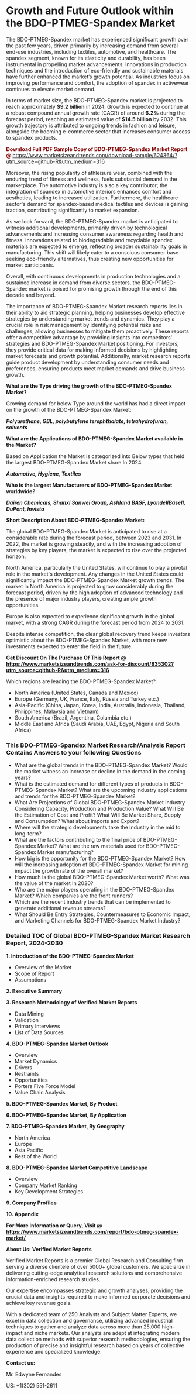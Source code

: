 <h1>Growth and Future Outlook within the BDO-PTMEG-Spandex Market</h1><p>The BDO-PTMEG-Spandex market has experienced significant growth over the past few years, driven primarily by increasing demand from several end-use industries, including textiles, automotive, and healthcare. The spandex segment, known for its elasticity and durability, has been instrumental in propelling market advancements. Innovations in production techniques and the introduction of eco-friendly and sustainable materials have further enhanced the market’s growth potential. As industries focus on improving performance and comfort, the adoption of spandex in activewear continues to elevate market demand.</p><p>In terms of market size, the BDO-PTMEG-Spandex market is projected to reach approximately <strong>$9.2 billion</strong> in 2024. Growth is expected to continue at a robust compound annual growth rate (CAGR) of around <strong>6.2%</strong> during the forecast period, reaching an estimated value of <strong>$14.5 billion</strong> by 2032. This growth trajectory is attributed to ongoing trends in fashion and leisure, alongside the booming e-commerce sector that increases consumer access to spandex products.</p><p><strong><span style="color: #800000;">Download Full PDF Sample Copy of BDO-PTMEG-Spandex Market Report @</span>&nbsp;</strong><a href="https://www.marketsizeandtrends.com/download-sample/624364/?utm_source=github-R&amp;utm_medium=316">https://www.marketsizeandtrends.com/download-sample/624364/?utm_source=github-R&amp;utm_medium=316</a></p><p>Moreover, the rising popularity of athleisure wear, combined with the enduring trend of fitness and wellness, fuels substantial demand in the marketplace. The automotive industry is also a key contributor; the integration of spandex in automotive interiors enhances comfort and aesthetics, leading to increased utilization. Furthermore, the healthcare sector's demand for spandex-based medical textiles and devices is gaining traction, contributing significantly to market expansion.</p><p>As we look forward, the BDO-PTMEG-Spandex market is anticipated to witness additional developments, primarily driven by technological advancements and increasing consumer awareness regarding health and fitness. Innovations related to biodegradable and recyclable spandex materials are expected to emerge, reflecting broader sustainability goals in manufacturing. This shift will likely cater to a conscious consumer base seeking eco-friendly alternatives, thus creating new opportunities for market participants.</p><p>Overall, with continuous developments in production technologies and a sustained increase in demand from diverse sectors, the BDO-PTMEG-Spandex market is poised for promising growth through the end of this decade and beyond.</p></p><p>The importance of&nbsp;BDO-PTMEG-Spandex Market research reports lies in their ability to aid strategic planning, helping businesses develop effective strategies by understanding market trends and dynamics. They play a crucial role in risk management by identifying potential risks and challenges, allowing businesses to mitigate them proactively. These reports offer a competitive advantage by providing insights into competitors' strategies and BDO-PTMEG-Spandex Market positioning. For investors, they provide critical data for making informed decisions by highlighting market forecasts and growth potential. Additionally, market research reports guide product development by understanding consumer needs and preferences, ensuring products meet market demands and drive business growth.</p><p><strong>What are the&nbsp;Type driving the growth of the BDO-PTMEG-Spandex Market?</strong></p><p id="" class="">Growing demand for below Type around the world has had a direct impact on the growth of the BDO-PTMEG-Spandex Market:</p><em><strong>Polyurethane, GBL, polybutylene terephthalate, tetrahydrofuran, solvents</strong></em></p><strong>What are the&nbsp;Applications&nbsp;of BDO-PTMEG-Spandex Market available in the Market?</strong></p><p id="" class="">Based on Application the Market is categorized into Below types that held the largest BDO-PTMEG-Spandex Market share In 2024.</p><em><strong>Automotive, Hygiene, Textiles</strong></em></p><strong>Who is the largest Manufacturers of BDO-PTMEG-Spandex Market worldwide?</strong></p><p><em><strong>Dairen Chemicals, Shanxi Sanwei Group, Ashland BASF, LyondellBasell, DuPont, Invista</strong></em></p><p id="" class=""><strong>Short Description About BDO-PTMEG-Spandex Market:</strong></p><p>The global BDO-PTMEG-Spandex Market is anticipated to rise at a considerable rate during the forecast period, between 2023 and 2031. In 2022, the market is growing steadily, and with the increasing adoption of strategies by key players, the market is expected to rise over the projected horizon.</p><p>North America, particularly the United States, will continue to play a pivotal role in the market's development. Any changes in the United States could significantly impact the BDO-PTMEG-Spandex Market growth trends. The market in North America is projected to grow considerably during the forecast period, driven by the high adoption of advanced technology and the presence of major industry players, creating ample growth opportunities.</p><p>Europe is also expected to experience significant growth in the global market, with a strong CAGR during the forecast period from 2024 to 2031.</p><p>Despite intense competition, the clear global recovery trend keeps investors optimistic about the BDO-PTMEG-Spandex Market, with more new investments expected to enter the field in the future.</p><p id="" class=""><strong>Get Discount On The Purchase Of This Report @ <a href="https://www.marketsizeandtrends.com/ask-for-discount/835302?utm_source=github-R&utm_medium=316" target="_blank">https://www.marketsizeandtrends.com/ask-for-discount/835302?utm_source=github-R&utm_medium=316</a></strong></p>Which regions are leading the BDO-PTMEG-Spandex Market?</p><ul><li>North America (United States, Canada and Mexico)</li><li>Europe (Germany, UK, France, Italy, Russia and Turkey etc.)</li><li>Asia-Pacific (China, Japan, Korea, India, Australia, Indonesia, Thailand, Philippines, Malaysia and Vietnam)</li><li>South America (Brazil, Argentina, Columbia etc.)</li><li>Middle East and Africa (Saudi Arabia, UAE, Egypt, Nigeria and South Africa)</li></ul><h3 id="" class="">This BDO-PTMEG-Spandex Market Research/Analysis Report Contains Answers to your following Questions</h3><ul><li>What are the global trends in the BDO-PTMEG-Spandex Market? Would the market witness an increase or decline in the demand in the coming years?</li><li>What is the estimated demand for different types of products in BDO-PTMEG-Spandex Market? What are the upcoming industry applications and trends for the BDO-PTMEG-Spandex Market?</li><li>What Are Projections of Global BDO-PTMEG-Spandex Market Industry Considering Capacity, Production and Production Value? What Will Be the Estimation of Cost and Profit? What Will Be Market Share, Supply and Consumption? What about imports and Export?</li><li>Where will the strategic developments take the industry in the mid to long-term?</li><li>What are the factors contributing to the final price of BDO-PTMEG-Spandex Market? What are the raw materials used for BDO-PTMEG-Spandex Market manufacturing?</li><li>How big is the opportunity for the BDO-PTMEG-Spandex Market? How will the increasing adoption of BDO-PTMEG-Spandex Market for mining impact the growth rate of the overall market?</li><li>How much is the global BDO-PTMEG-Spandex Market worth? What was the value of the market In 2020?</li><li>Who are the major players operating in the BDO-PTMEG-Spandex Market? Which companies are the front runners?</li><li>Which are the recent industry trends that can be implemented to generate additional revenue streams?</li><li>What Should Be Entry Strategies, Countermeasures to Economic Impact, and Marketing Channels for BDO-PTMEG-Spandex Market Industry?</li></ul><h3 id="" class="">Detailed TOC of Global BDO-PTMEG-Spandex Market Research Report, 2024-2030</h3><p id="" class=""><strong>1. Introduction of the BDO-PTMEG-Spandex Market</strong></p><ul><li>Overview of the Market</li><li>Scope of Report</li><li>Assumptions</li></ul><p id="" class=""><strong>2. Executive Summary</strong></p><p id="" class=""><strong>3. Research Methodology of Verified Market Reports</strong></p><ul><li>Data Mining</li><li>Validation</li><li>Primary Interviews</li><li>List of Data Sources</li></ul><p id="" class=""><strong>4. BDO-PTMEG-Spandex Market Outlook</strong></p><ul><li>Overview</li><li>Market Dynamics</li><li>Drivers</li><li>Restraints</li><li>Opportunities</li><li>Porters Five Force Model</li><li>Value Chain Analysis</li></ul><p id="" class=""><strong>5. BDO-PTMEG-Spandex Market, By Product</strong></p><p id="" class=""><strong>6. BDO-PTMEG-Spandex Market, By Application</strong></p><p id="" class=""><strong>7. BDO-PTMEG-Spandex Market, By Geography</strong></p><ul><li>North America</li><li>Europe</li><li>Asia Pacific</li><li>Rest of the World</li></ul><p id="" class=""><strong>8. BDO-PTMEG-Spandex Market Competitive Landscape</strong></p><ul><li>Overview</li><li>Company Market Ranking</li><li>Key Development Strategies</li></ul><p id="" class=""><strong>9. Company Profiles</strong></p><p id="" class=""><strong>10. Appendix</strong></p><p id="" class=""><strong>For More Information or Query, Visit @ <a href="https://www.marketsizeandtrends.com/report/bdo-ptmeg-spandex-market/" target="_blank">https://www.marketsizeandtrends.com/report/bdo-ptmeg-spandex-market/</a></strong></p><p id="" class=""><strong>About Us: Verified Market Reports</strong></p><p id="" class="">Verified Market Reports is a premier Global Research and Consulting firm serving a diverse clientele of over 5000+ global customers. We specialize in delivering cutting-edge analytical research solutions and comprehensive information-enriched research studies.</p><p id="" class="">Our expertise encompasses strategic and growth analyses, providing the crucial data and insights required to make informed corporate decisions and achieve key revenue goals.</p><p id="" class="">With a dedicated team of 250 Analysts and Subject Matter Experts, we excel in data collection and governance, utilizing advanced industrial techniques to gather and analyze data across more than 25,000 high-impact and niche markets. Our analysts are adept at integrating modern data collection methods with superior research methodologies, ensuring the production of precise and insightful research based on years of collective experience and specialized knowledge.</p><p id="" class=""><strong>Contact us:</strong></p><p id="" class="">Mr. Edwyne Fernandes</p><p id="" class="">US: +1(302) 551-2611</p>